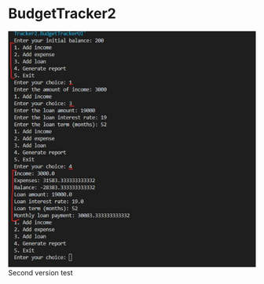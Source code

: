 # BudgetTracker2

![image](https://github.com/alimukhammad/BudgetTracker2/blob/main/output.jpg)
Second version
test
